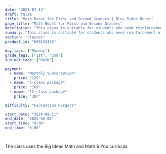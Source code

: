 ```yaml
---
date: "2021-07-12"
draft: false
title: "Math Boost for First and Second Graders | Blue Ridge Boost"
page_title: "Math Boost for First and Second Graders"
description: "This class is suitable for students who need reinforcement of classroom concepts though extra practice with typical grade-level problems."
summary: "This class is suitable for students who need reinforcement of classroom concepts though extra practice with typical grade-level problems."
section: "classes"
product_id: "680152430"

day_tags: ["Monday"]
grade_tags: ["1st", "2nd"]
subject_tags: ["Math"]

payment:
  - name: "Monthly Subscription"
    price: "129"
  - name: "4-class package"
    price: "169"
  - name: "12-class package"
    price: "387"

difficulty: "Foundation Forgers"

start_date: "2024-09-11"
end_date: "2025-06-02"
start_time: "4:00"
end_time: "5:00"

---
```



The class uses the Big Ideas Math and Math & You curricula.